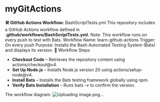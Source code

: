 # myGitActions

**🛠 GitHub Actions Workflow:** BashScriptTests.yml
This repository includes a GitHub Actions workflow defined in **.github/workflows/BashScriptTests.yml.** Note: This workflow runs on every push to test with Bats.
Workflow Name: learn-github-actions
Trigger: On every push
Purpose: Installs the Bash Automated Testing System (Bats) and displays its version.
🔄 Workflow Steps
- **Checkout Code** – Retrieves the repository content using actions/checkout@v4.
- **Set Up Node.js** – Installs Node.js version 20 using actions/setup-node@v4.
- **Install Bats** – Installs the Bats testing framework globally using npm.
- **Verify Bats Installation** – Runs bats -v to confirm the version.

The workflow diagram:
![Uploading image.png…]()
